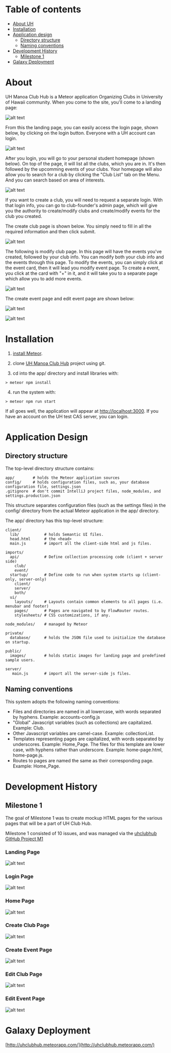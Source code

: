 # Table of contents

* [About UH](#About)
* [Installation](#installation)
* [Application design](#application-design)
  * [Directory structure](#directory-structure)
  * [Naming conventions](#naming-conventions)
* [Development History](#development-history)
  * [Milestone 1](#milestone-1)
* [Galaxy Deployment](#galaxy-deployment)

# About

UH Manoa Club Hub is a Meteor application Organizing Clubs in University of Hawaii community. When you come to the site, you'll come to a landing page:

![alt text](https://github.com/uhclubhub/uhclubhub.github.io/raw/master/images/landing-page.png "Landing Page")

From this the landing page, you can easily access the login page, shown below, by clicking on the login button. Everyone with a UH account can login. 

![alt text](https://github.com/uhclubhub/uhclubhub.github.io/raw/master/images/login-page.png "Login Page")

After you login, you will go to your personal student homepage (shown below). On top of the page, it will list all the clubs, which you are in. It's then followed by the upcomming events of your clubs. Your homepage will also allow you to search for a club by clicking the "Club List" tab on the Menu. And you can search based on area of interests.

![alt text](https://github.com/uhclubhub/uhclubhub.github.io/raw/master/images/home-page.png "Home Page")

If you want to create a club, you will need to request a separate login. With that login info, you can go to club-founder's admin page, which will give you the authority to create/modify clubs and create/modify events for the club you created. 

The create club page is shown below. You simply need to fill in all the required information and then click submit. 

![alt text](https://github.com/uhclubhub/uhclubhub.github.io/raw/master/images/add-club-page.png "Create Club Page")

The following is modify club page. In this page will have the events you've created, followed by your club info. You can modify both your club info and the events through this page. To modify the events, you can simply click at the event card, then it will lead you modify event page. To create a event, you click at the card with "+" in it, and it will take you to a separate page which allow you to add more events.

![alt text](https://github.com/uhclubhub/uhclubhub.github.io/raw/master/images/edit-club.png "Edit Club Page")

The create event page and edit event page are shown below:

![alt text](https://github.com/uhclubhub/uhclubhub.github.io/raw/master/images/create-event.png "Create Event Page")
  
![alt text](https://github.com/uhclubhub/uhclubhub.github.io/raw/master/images/edit-event.png "Edit Event Page")

# Installation

1. [install Meteor](https://www.meteor.com/install).

1. clone [UH Manoa Club Hub](https://github.com/ics-software-engineering/meteor-application-template/archive/master.zip) project using git.
  
3. cd into the app/ directory and install libraries with:

```
> meteor npm install
```

4.  run the system with:

```
> meteor npm run start
```

If all goes well, the application will appear at [http://localhost:3000](http://localhost:3000). If you have an account on the UH test CAS server, you can login.  

# Application Design

## Directory structure

The top-level directory structure contains:

```
app/        # holds the Meteor application sources
config/     # holds configuration files, such as, your database configuration file, settings.json
.gitignore  # don't commit IntelliJ project files, node_modules, and settings.production.json
```

This structure separates configuration files (such as the settings files) in the config/ directory from the actual Meteor application in the app/ directory.

The app/ directory has this top-level structure:

```
client/
  lib/           # holds Semantic UI files.
  head.html      # the <head>
  main.js        # import all the client-side html and js files. 

imports/
  api/           # Define collection processing code (client + server side)
    club/
    event/
  startup/       # Define code to run when system starts up (client-only, server-only)
    client/        
    server/ 
    both/
  ui/
    layouts/     # Layouts contain common elements to all pages (i.e. menubar and footer)
    pages/       # Pages are navigated to by FlowRouter routes.
    stylesheets/ # CSS customizations, if any.

node_modules/    # managed by Meteor

private/
  database/      # holds the JSON file used to initialize the database on startup.

public/          
  images/        # holds static images for landing page and predefined sample users.
  
server/
   main.js       # import all the server-side js files.
```
 
## Naming conventions

This system adopts the following naming conventions:

  * Files and directories are named in all lowercase, with words separated by hyphens. Example: accounts-config.js
  * "Global" Javascript variables (such as collections) are capitalized. Example: Club.
  * Other Javascript variables are camel-case. Example: collectionList.
  * Templates representing pages are capitalized, with words separated by underscores. Example: Home_Page. The files for this template are lower case, with hyphens rather than underscore. Example: home-page.html, home-page.js.
  * Routes to pages are named the same as their corresponding page. Example: Home_Page.

# Development History

## Milestone 1

The goal of Milestone 1 was to create mockup HTML pages for the various pages that will be a part of UH Club Hub.

Milestone 1 consisted of 10 issues, and was managed via the [uhclubhub GitHub Project M1](https://github.com/uhclubhub/uhclubhub/projects/1)

### Landing Page
![alt text](https://github.com/uhclubhub/uhclubhub.github.io/raw/master/images/landing-page.png "Landing Page")

### Login Page
![alt text](https://github.com/uhclubhub/uhclubhub.github.io/raw/master/images/login-page.png "Login Page")

### Home Page
![alt text](https://github.com/uhclubhub/uhclubhub.github.io/raw/master/images/home-page.png "Home Page")

### Create Club Page
![alt text](https://github.com/uhclubhub/uhclubhub.github.io/raw/master/images/add-club-page.png "Create Club Page")

### Create Event Page
![alt text](https://github.com/uhclubhub/uhclubhub.github.io/raw/master/images/create-event.png "Create Event Page")

### Edit Club Page
![alt text](https://github.com/uhclubhub/uhclubhub.github.io/raw/master/images/edit-club.png "Edit Club Page")

### Edit Event Page
![alt text](https://github.com/uhclubhub/uhclubhub.github.io/raw/master/images/edit-event.png "Edit Event Page")

# Galaxy Deployment

[http://uhclubhub.meteorapp.com/](http://uhclubhub.meteorapp.com/)
